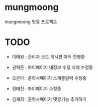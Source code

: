 # mungmoong
mungmoong 멍뭉 프로젝트


# TODO

- 이태원 : 관리자 보드 게시판 아직 진행중

- 권혁준 : 마이페이지 내정보 수정,삭제 수정중

- 오은아 : 훈련사페이지 스케줄달력 수정중

- 정태진 : 마이페이지 수정중

- 김재희 : 훈련사페이지 댓글기능 추가하기


